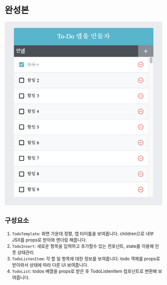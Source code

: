 # 완성본

![resultImg](./img/result.png)

## 구성요소

1. `TodoTemplate`: 화면 가운데 정렬, 앱 타이틀을 보여줍니다. children으로 내부 JSX를 props로 받아와 렌더링 해줍니다.
2. `TodoInsert`: 새로운 항목을 입력하고 추가할수 있는 컨포넌트, state를 이용해 인풋 상태관리
3. `TodoListenItem`: 각 할 일 항목에 대한 정보를 보여줍니다. todo 객체를 props로 받아와서 상태에 따라 다른 UI 보여줍니다.
4. `TodoList`: todos 배열을 props로 받은 후 TodoListenItem 컴포넌트로 변환해 보여줍니다.

